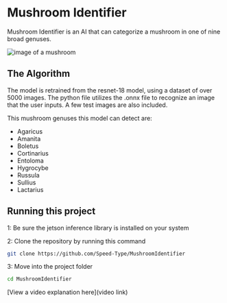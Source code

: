 # Mushroom Identifier

Mushroom Identifier is an AI that can categorize a mushroom in one of nine broad genuses.

![image of a mushroom](https://github.com/user-attachments/assets/54764509-068e-4333-bed8-c1ea40863caf)

## The Algorithm

The model is retrained from the resnet-18 model, using a dataset of over 5000 images. The python file utilizes the .onnx file to recognize an image that the user inputs. A few test images are also included.

This mushroom genuses this model can detect are:
* Agaricus
* Amanita
* Boletus
* Cortinarius
* Entoloma
* Hygrocybe
* Russula
* Sullius
* Lactarius

## Running this project

1: Be sure the jetson inference library is installed on your system

2: Clone the repository by running this command
```sh
git clone https://github.com/Speed-Type/MushroomIdentifier
```

3: Move into the project folder
```sh
cd MushroomIdentifier
```

[View a video explanation here](video link)
